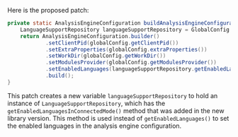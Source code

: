 Here is the proposed patch:

```java
private static AnalysisEngineConfiguration buildAnalysisEngineConfiguration() {
    LanguageSupportRepository languageSupportRepository = GlobalConfig.getLanguageSupportRepository();
    return AnalysisEngineConfiguration.builder()
            .setClientPid(globalConfig.getClientPid())
            .setExtraProperties(globalConfig.extraProperties())
            .setWorkDir(globalConfig.getWorkDir())
            .setModulesProvider(globalConfig.getModulesProvider())
            .setEnabledLanguages(languageSupportRepository.getEnabledLanguagesInConnectedMode())
            .build();
}
```

This patch creates a new variable `languageSupportRepository` to hold an instance of `LanguageSupportRepository`, which has the `getEnabledLanguagesInConnectedMode()` method that was added in the new library version. This method is used instead of `getEnabledLanguages()` to set the enabled languages in the analysis engine configuration.